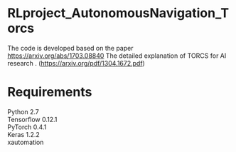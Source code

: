 # RLproject_AutonomousNavigation_Torcs

The code is developed based on the paper https://arxiv.org/abs/1703.08840 
The detailed explanation of TORCS for AI research . (https://arxiv.org/pdf/1304.1672.pdf)

# Requirements

Python 2.7<br />
Tensorflow 0.12.1<br />
PyTorch 0.4.1<br />
Keras 1.2.2<br />
xautomation<br />





